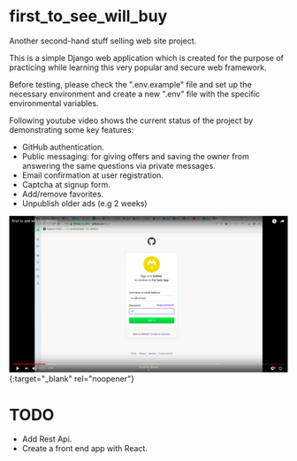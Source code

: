 # first_to_see_will_buy
Another second-hand stuff selling web site project.

This is a simple Django web application which is created for the purpose of practicing while learning this very popular and secure web framework.

Before testing, please check the ".env.example" file and set up the necessary environment and create a new ".env" file with the specific environmental variables.

Following youtube video shows the current status of the project by demonstrating some key features:
- GitHub authentication.
- Public messaging: for giving offers and saving the owner from answering the same questions via private messages.
- Email confirmation at user registration.
- Captcha at signup form.
- Add/remove favorites.
- Unpublish older ads (e.g 2 weeks)

[![DEMO VIDEO](first_to_see_will_buy_demo.png)](https://youtu.be/JASbKDrm7bY){:target="_blank" rel="noopener"}

# TODO
- Add Rest Api.
- Create a front end app with React.
